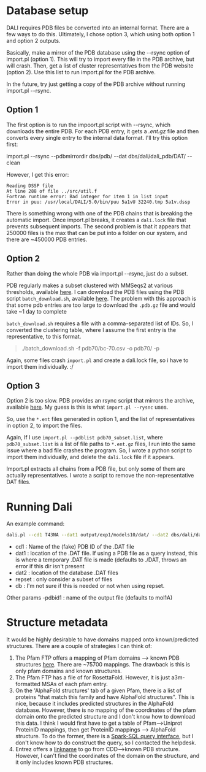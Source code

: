 # Database setup

DALI requires PDB files be converted into an internal format. There are a few ways to do this. Ultimately, I chose option 3, which using both option 1 and option 2 outputs.

Basically, make a mirror of the PDB database using the --rsync option of import.pl (option 1). This will try to import every file in the PDB archive, but will crash. Then, get a list of cluster representatives from the PDB website (option 2). Use this list to run import.pl for the PDB archive.

In the future, try just getting a copy of the PDB archive without running import.pl --rsync.

## Option 1

The first option is to run the impoort.pl script with --rsync, which downloads the entire PDB. For each PDB entry, it gets a *.ent.gz* file and then converts every single entry to the internal data format. I'll try this option first:

import.pl --rsync --pdbmirrordir dbs/pdb/ --dat dbs/dali/dali_pdb/DAT/ --clean

However, I get this error:
```
Reading DSSP file
At line 288 of file ../src/util.f
Fortran runtime error: Bad integer for item 1 in list input
Error in puu: /usr/local/DALI/5.0/bin/puu 5a1vU 32240.tmp 5a1v.dssp
```
There is something wrong with one of the PDB chains that is breaking the automatic import. Once import.pl breaks, it creates a `dali.lock` file that prevents subsequent imports. The second problem is that it appears that 250000 files is the max that can be put into a folder on our system, and there are ~450000 PDB entries.

## Option 2
Rather than doing the whole PDB via import.pl --rsync, just do a subset.

PDB regularly makes a subset clustered with MMSeqs2 at various thresholds, available [here](https://www.rcsb.org/docs/programmatic-access/file-download-services#:~:text=4HHB.A/download-,Sequence%20clusters%20data,-Results%20of%20the). I can download the PDB files using the PDB script `batch_download.sh`, available [here](https://www.rcsb.org/docs/programmatic-access/batch-downloads-with-shell-script). The problem with this approach is that some pdb entries are too large to download the `.pdb.gz` file and would take ~1 day to complete

`batch_download.sh` requires a file with a comma-separated list of IDs. So, I converted the clustering table, where I assume the first entry is the representative, to this format.

>./batch_download.sh -f pdb70/bc-70.csv -o pdb70/ -p

Again, some files crash `import.pl` and create a dali.lock file, so i have to import them individually. :/

## Option 3
Option 2 is too slow. PDB provides an rsync script that mirrors the archive, available [here](https://www.rcsb.org/docs/programmatic-access/file-download-services#:~:text=the%20ftp%20protocol.-,Automated%20download%20of%20data,-The%20URLs%20in). My guess is this is what `import.pl --rysnc` uses.

So, use the `*.ent` files generated in option 1, and the list of representatives in option 2, to import the files.

Again, If I use `import.pl --pdblist pdb70_subset.list`, where `pdb70_subset.list` is a list of file paths to `*.ent.gz` files, I run into the same issue where a bad file crashes the program. So, I wrote a python script to import them individually, and delete the `dali.lock` file if it appears.

Import.pl extracts all chains from a PDB file, but only some of them are actually representatives. I wrote a script to remove the non-representative DAT files. 

# Running Dali

An example command:

```bash
dali.pl --cd1 T43NA --dat1 output/exp1/models10/dat/ --dat2 dbs/dali/dali_pdb/pdb70/ --clean --oneway --hierarchical --repset pdb70.list --db pdb70.list --outfmt "summary,alignments"
```

- cd1 : Name of the (fake) PDB ID of the .DAT file
 - dat1 : location of the .DAT file. If using a PDB file as a query instead, this is where a temporary .DAT file is made (defaults to ./DAT, throws an error if this dir isn't present
 - dat2 : location of the database .DAT files
 - repset : only consider a subset of files
 - db : I'm not sure if this is needed or not when using repset.

Other params
-pdbid1 : name of the output file (defaults to mol1A)

# Structure metadata

It would be highly desirable to have domains mapped onto known/predicted structures. There are a couple of strategies I can think of:

1. The Pfam FTP offers a mapping of Pfam domains --> known PDB structures [here](http://ftp.ebi.ac.uk/pub/databases/Pfam/mappings/pdb_pfam_mapping.txt). There are ~75700 mappings. The drawback is this is only pfam domains and known structures.
2. The Pfam FTP has a file of for RosettaFold. However, it is just a3m-formatted MSAs of each pfam entry.
3. On the 'AlphaFold structures' tab of a given Pfam, there is a list of proteins "that match this family and have AlphaFold structures". This is nice, because it includes predicted structures in the AlphaFold database. However, there is no mapping of the coordinates of the pfam domain onto the predicted structure and I don't know how to download this data. I think I would first have to get a table of Pfam-->Uniprot ProteinID mappings, then get ProteinID mappings --> AlphaFold structure. To do the former, there is a [Spark-SQL query interface](https://sparql.uniprot.org/sparql), but I don't know how to do construct the query, so I contacted the helpdesk.
4. Entrez offers a [linkname](https://www.ncbi.nlm.nih.gov/entrez/query/static/entrezlinks.html) to go from CDD-->known PDB structure. However, I can't find the coordinates of the domain on the structure, and it only includes known PDB structures.
